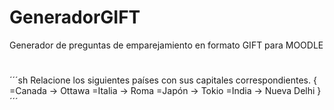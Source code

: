 # GeneradorGIFT
Generador de preguntas de emparejamiento en formato GIFT para MOODLE
#
´´´sh
Relacione los siguientes países con sus capitales correspondientes. {
   =Canada -> Ottawa
   =Italia  -> Roma
   =Japón  -> Tokio
   =India  -> Nueva Delhi
   }
´´´

